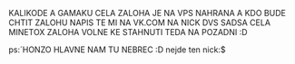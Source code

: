 KALIKODE A GAMAKU CELA ZALOHA JE NA VPS NAHRANA A KDO BUDE CHTIT ZALOHU NAPIS TE MI NA VK.COM NA NICK DVS SADSA CELA MINETOX ZALOHA VOLNE KE STAHNUTI TEDA NA POZADNI :D 


ps:´HONZO HLAVNE NAM TU NEBREC :D nejde ten nick:$
